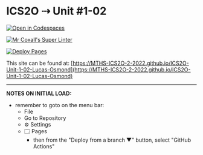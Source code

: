 # ICS2O ⇢ Unit #1-02

[![Open in Codespaces](https://classroom.github.com/assets/launch-codespace-f4981d0f882b2a3f0472912d15f9806d57e124e0fc890972558857b51b24a6f9.svg)](https://classroom.github.com/open-in-codespaces?assignment_repo_id=10116015)

[![Mr Coxall's Super Linter](https://github.com/MTHS-ICS2O-2-2022/ICS2O-Unit-1-02-Lucas-Osmond/workflows/Mr%20Coxall's%20Super%20Linter/badge.svg)](https://github.com/MTHS-ICS2O-2-2022/ICS2O-Unit-1-02-Lucas-Osmond/actions)

[![Deploy Pages](https://github.com/MTHS-ICS2O-2-2022/ICS2O-Unit-1-02-Lucas-Osmond/workflows/Deploy%20Pages/badge.svg)](https://github.com/MTHS-ICS2O-2-2022/ICS2O-Unit-1-02-Lucas-Osmond/actions)

This site can be found at: [https://MTHS-ICS2O-2-2022.github.io/ICS2O-Unit-1-02-Lucas-Osmond](https://MTHS-ICS2O-2-2022.github.io/ICS2O-Unit-1-02-Lucas-Osmond)

---

**NOTES ON INITIAL LOAD:**
- remember to goto on the menu bar:
  - File
  - Go to Repository
  - ⚙ Settings
  - 🗔 Pages
    - then from the "Deploy from a branch ▼" button, select "GitHub Actions"

